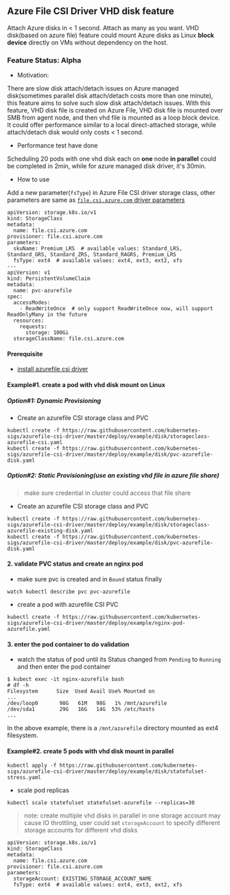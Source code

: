 ## Azure File CSI Driver VHD disk feature
Attach Azure disks in < 1 second. Attach as many as you want. VHD disk(based on azure file) feature could mount Azure disks as Linux **block device** directly on VMs without dependency on the host.

### Feature Status: Alpha

 - Motivation:

There are slow disk attach/detach issues on Azure managed disk(sometimes parallel disk attach/detach costs more than one minute), this feature aims to solve such slow disk attach/detach issues. With this feature, VHD disk file is created on Azure File, VHD disk file is mounted over SMB from agent node, and then vhd file is mounted as a loop block device. It could offer performance similar to a local direct-attached storage, while attach/detach disk would only costs < 1 second.

 - Performance test have done

Scheduling 20 pods with one vhd disk each on **one** node **in parallel** could be completed in 2min, while for azure managed disk driver, it's 30min.



 - How to use
 
Add a new parameter(`fsType`) in Azure File CSI driver storage class, other parameters are same as [`file.csi.azure.com` driver parameters](../../../docs/driver-parameters.md)

```
apiVersion: storage.k8s.io/v1
kind: StorageClass
metadata:
  name: file.csi.azure.com
provisioner: file.csi.azure.com
parameters:
  skuName: Premium_LRS  # available values: Standard_LRS, Standard_GRS, Standard_ZRS, Standard_RAGRS, Premium_LRS
  fsType: ext4  # available values: ext4, ext3, ext2, xfs
---
apiVersion: v1
kind: PersistentVolumeClaim
metadata:
  name: pvc-azurefile
spec:
  accessModes:
    - ReadWriteOnce  # only support ReadWriteOnce now, will support ReadOnlyMany in the future
  resources:
    requests:
      storage: 100Gi
  storageClassName: file.csi.azure.com
```

#### Prerequisite
 - [install azurefile csi driver](https://github.com/kubernetes-sigs/azurefile-csi-driver/blob/master/docs/install-azurefile-csi-driver.md)

#### Example#1. create a pod with vhd disk mount on Linux
##### Option#1: Dynamic Provisioning
 - Create an azurefile CSI storage class and PVC
```console
kubectl create -f https://raw.githubusercontent.com/kubernetes-sigs/azurefile-csi-driver/master/deploy/example/disk/storageclass-azurefile-csi.yaml
kubectl create -f https://raw.githubusercontent.com/kubernetes-sigs/azurefile-csi-driver/master/deploy/example/disk/pvc-azurefile-disk.yaml
```

##### Option#2: Static Provisioning(use an existing vhd file in azure file share)
> make sure credential in cluster could access that file share
 - Create an azurefile CSI storage class and PVC
```console
kubectl create -f https://raw.githubusercontent.com/kubernetes-sigs/azurefile-csi-driver/master/deploy/example/disk/storageclass-azurefile-existing-disk.yaml
kubectl create -f https://raw.githubusercontent.com/kubernetes-sigs/azurefile-csi-driver/master/deploy/example/disk/pvc-azurefile-disk.yaml
```

#### 2. validate PVC status and create an nginx pod
 - make sure pvc is created and in `Bound` status finally
```console
watch kubectl describe pvc pvc-azurefile
```

 - create a pod with azurefile CSI PVC
```console
kubectl create -f https://raw.githubusercontent.com/kubernetes-sigs/azurefile-csi-driver/master/deploy/example/nginx-pod-azurefile.yaml
```

#### 3. enter the pod container to do validation
 - watch the status of pod until its Status changed from `Pending` to `Running` and then enter the pod container
```console
$ kubect exec -it nginx-azurefile bash
# df -h
Filesystem      Size  Used Avail Use% Mounted on
...
/dev/loop0       98G   61M   98G   1% /mnt/azurefile
/dev/sda1        29G   16G   14G  53% /etc/hosts
...
```
In the above example, there is a `/mnt/azurefile` directory mounted as ext4 filesystem.

#### Example#2. create 5 pods with vhd disk mount in parallel
```console
kubectl apply -f https://raw.githubusercontent.com/kubernetes-sigs/azurefile-csi-driver/master/deploy/example/disk/statefulset-stress.yaml
```
 - scale pod replicas
```console
kubectl scale statefulset statefulset-azurefile --replicas=30
```
> note: create multiple vhd disks in parallel in one storage account may cause IO throttling, user could set `storageAccount` to specify different storage accounts for different vhd disks

```
apiVersion: storage.k8s.io/v1
kind: StorageClass
metadata:
  name: file.csi.azure.com
provisioner: file.csi.azure.com
parameters:
  storageAccount: EXISTING_STORAGE_ACCOUNT_NAME
  fsType: ext4  # available values: ext4, ext3, ext2, xfs
```

